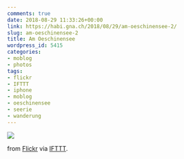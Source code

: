 ```yaml
---
comments: true
date: 2018-08-29 11:33:26+00:00
link: https://habi.gna.ch/2018/08/29/am-oeschinensee-2/
slug: am-oeschinensee-2
title: Am Oeschinensee
wordpress_id: 5415
categories:
- moblog
- photos
tags:
- flickr
- IFTTT
- iphone
- moblog
- oeschinensee
- seerie
- wanderung
---
```


![](https://static.flickr.com/1849/43624314264_5a9af98603_b.jpg)

from [Flickr](https://flic.kr/p/29sW1Mo) via [IFTTT](https://ifttt.com/?ref=da&site=wordpress).
